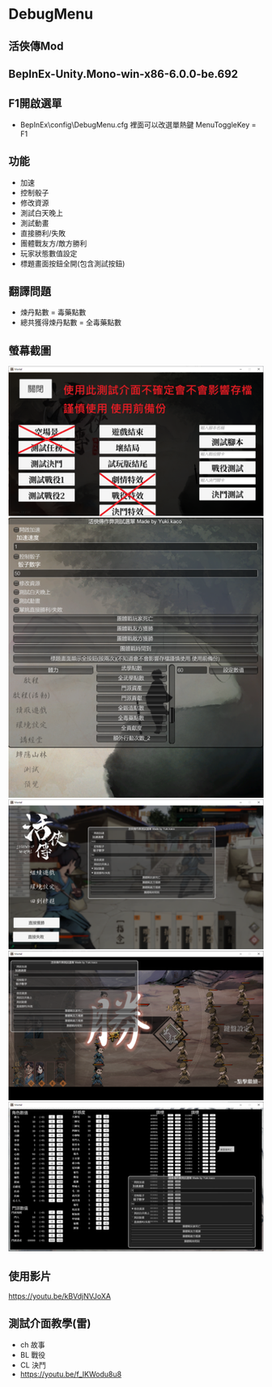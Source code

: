 # DebugMenu

## 活俠傳Mod

## BepInEx-Unity.Mono-win-x86-6.0.0-be.692

## F1開啟選單
- BepInEx\config\DebugMenu.cfg 裡面可以改選單熱鍵 MenuToggleKey = F1

## 功能
- 加速
- 控制骰子
- 修改資源
- 測試白天晚上
- 測試動畫
- 直接勝利/失敗
- 團體戰友方/敵方勝利
- 玩家狀態數值設定
- 標題畫面按鈕全開(包含測試按鈕)

## 翻譯問題
- 煉丹點數 = 毒藥點數
- 總共獲得煉丹點數 = 全毒藥點數

## 螢幕截圖
![](/img/testPanel.png)
![](/img/Menu.png)
![](/img/winLose.png)
![](/img/GroupWinLose.png)
![](/img/resource.png)

## 使用影片
https://youtu.be/kBVdjNVJoXA

## 測試介面教學(雷)
- ch 故事
- BL 戰役
- CL 決鬥
- https://youtu.be/f_IKWodu8u8
